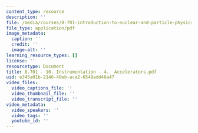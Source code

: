 ```yaml
---
content_type: resource
description: ''
file: /media/courses/8-701-introduction-to-nuclear-and-particle-physics-fall-2020/8701-10-instrumentation-4-accelerators.pdf
file_type: application/pdf
image_metadata:
  caption: ''
  credit: ''
  image-alt: ''
learning_resource_types: []
license: ''
resourcetype: Document
title: 8.701 - 10. Instrumentation - 4.  Accelerators.pdf
uid: e345a01b-2146-40eb-aca2-6549add46a47
video_files:
  video_captions_file: ''
  video_thumbnail_file: ''
  video_transcript_file: ''
video_metadata:
  video_speakers: ''
  video_tags: ''
  youtube_id: ''
---
```


